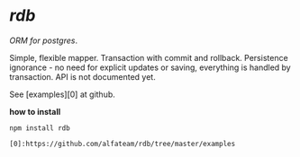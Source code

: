 _rdb_
===
_ORM for postgres_. 


Simple, flexible mapper.
Transaction with commit and rollback.
Persistence ignorance - no need for explicit updates or saving, everything is handled by transaction.
API is not documented yet.

See [examples][0] at github.

__how to install__

```
npm install rdb
```

```
[0]:https://github.com/alfateam/rdb/tree/master/examples